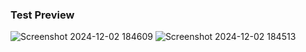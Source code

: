 ### Test Preview

![Screenshot 2024-12-02 184609](https://github.com/user-attachments/assets/dc03d82e-65c7-4dbb-ad09-5e990e34db5f)
![Screenshot 2024-12-02 184513](https://github.com/user-attachments/assets/b36842bf-d8e2-4e9b-82a9-4560158777a8)
